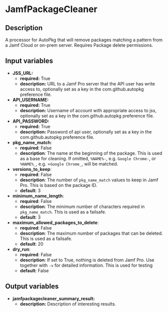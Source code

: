 # JamfPackageCleaner

## Description

A processor for AutoPkg that will remove packages matching a pattern from a Jamf Cloud or on-prem server. Requires Package delete permissions.

## Input variables

- **JSS_URL:**
  - **required:** True
  - **description:** URL to a Jamf Pro server that the API user has write access to, optionally set as a key in the com.github.autopkg preference file.
- **API_USERNAME:**
  - **required:** True
  - **description:** Username of account with appropriate access to jss, optionally set as a key in the com.github.autopkg preference file.
- **API_PASSWORD:**
  - **required:** True
  - **description:** Password of api user, optionally set as a key in the com.github.autopkg preference file.
- **pkg_name_match**:
  - **required**: False
  - **description**: The name at the beginning of the package. This is used as a base for cleaning. If omitted, `%NAME%-`, e.g. `Google Chrome-`, or `%NAME%_`, e.g. =`Google Chrome_`, will be matched.
- **versions_to_keep**:
  - **required**: False
  - **description**: The number of `pkg_name_match` values to keep in Jamf Pro. This is based on the package ID.
  - **default**: 3
- **minimum_name_length**:
  - **required**: False
  - **description**: The minimum number of characters required in `pkg_name_match`. This is used as a failsafe.
  - **default**: 3
- **maximum_allowed_packages_to_delete**:
  - **required**: False
  - **description**: The maximum number of packages that can be deleted. This is used as a failsafe.
  - **default**: 20
- **dry_run**:
  - **required**: False
  - **description**: If set to True, nothing is deleted from Jamf Pro. Use together with `-v` for detailed information. This is used for testing
  - **default**: False

## Output variables

- **jamfpackagecleaner_summary_result:**
  - **description:** Description of interesting results.
